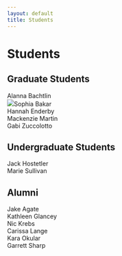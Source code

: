 ```yaml
---
layout: default
title: Students
---
```

# Students  
## Graduate Students  
Alanna Bachtlin  
![](https://duq.box.com/shared/static/tb3vouzzd5zaz2xah0959c9c9ja1pjga.jpg)Sophia Bakar  
Hannah Enderby  
Mackenzie Martin  
Gabi Zuccolotto  
## Undergraduate Students  
Jack Hostetler  
Marie Sullivan  
## Alumni  
Jake Agate  
Kathleen Glancey  
Nic Krebs  
Carissa Lange  
Kara Okular  
Garrett Sharp  